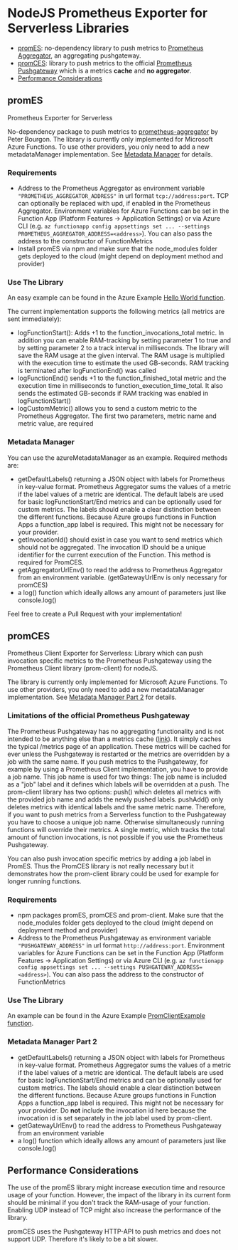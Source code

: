 # NodeJS Prometheus Exporter for Serverless Libraries

- [promES](#promES): no-dependency library to push metrics to [Prometheus Aggregator](https://github.com/peterbourgon/prometheus-aggregator), an aggregating pushgateway.
- [promCES](#promCES): library to push metrics to the official [Prometheus Pushgateway](https://github.com/prometheus/pushgateway) which is a metrics **cache** and **no aggregator**.
- [Performance Considerations](#Performance-Considerations)

## promES
Prometheus Exporter for Serverless

No-dependency package to push metrics to [prometheus-aggregator](https://github.com/peterbourgon/prometheus-aggregator) by Peter Bourgon. The library is currently only implemented for Microsoft Azure Functions. To use other providers, you only need to add a new metadataManager implementation. See [Metadata Manager](#Metadata-Manager) for details.

### Requirements
- Address to the Prometheus Aggregator as environment variable `"PROMETHEUS_AGGREGATOR_ADDRESS"` in url format `tcp://address:port`. TCP can optionally be replaced with upd, if enabled in the Prometheus Aggregator. Environment variables for Azure Functions can be set in the Function App (Platform Features -> Application Settings) or via Azure CLI (e.g. `az functionapp config appsettings set ... --settings PROMETHEUS_AGGREGATOR_ADDRESS=<address>`). You can also pass the address to the constructor of FunctionMetrics
- Install promES via npm and make sure that the node_modules folder gets deployed to the cloud (might depend on deployment method and provider)

### Use The Library
An easy example can be found in the Azure Example [Hello World function](example/azure/functions/image-processor-app/HelloWorld/index.js).

The current implementation supports the following metrics (all metrics are sent immediately):

- logFunctionStart(): Adds +1 to the function_invocations_total metric. In addition you can enable RAM-tracking by setting parameter 1 to true and by setting parameter 2 to a track interval in milliseconds. The library will save the RAM usage at the given interval. The RAM usage is multiplied with the execution time to estimate the used GB-seconds. RAM tracking is terminated after logFunctionEnd() was called
- logFunctionEnd() sends +1 to the function_finished_total metric and the execution time in milliseconds to function_execution_time_total. It also sends the estimated GB-seconds if RAM tracking was enabled in logFunctionStart()
- logCustomMetric() allows you to send a custom metric to the Prometheus Aggregator. The first two parameters, metric name and metric value, are required

### Metadata Manager

You can use the azureMetadataManager as an example. Required methods are:
- getDefaultLabels() returning a JSON object with labels for Prometheus in key-value format. Prometheus Aggregator sums the values of a metric if the label values of a metric are identical. The default labels are used for basic logFunctionStart/End metrics and can be optionally used for custom metrics. The labels should enable a clear distinction between the different functions. Because Azure groups functions in Function Apps a function_app label is required. This might not be necessary for your provider.
- getInvocationId() should exist in case you want to send metrics which should not be aggregated. The invocation ID should be a unique identifier for the current execution of the Function. This method is required for PromCES.
- getAggregatorUrlEnv() to read the address to Prometheus Aggregator from an environment variable. (getGatewayUrlEnv is only necessary for promCES)
- a log() function which ideally allows any amount of parameters just like console.log()

Feel free to create a Pull Request with your implementation!

## promCES
Prometheus Client Exporter for Serverless: Library which can push invocation specific metrics to the Prometheus Pushgateway using the Prometheus Client library (prom-client) for nodeJS.

The library is currently only implemented for Microsoft Azure Functions. To use other providers, you only need to add a new metadataManager implementation. See [Metadata Manager Part 2](#Metadata-Manager-part-2) for details.

### Limitations of the official Prometheus Pushgateway

The Prometheus Pushgateway has no aggregating functionality and is not intended to be anything else than a metrics cache ([link](https://github.com/prometheus/pushgateway#non-goals)). It simply caches the typical /metrics page of an application. These metrics will be cached for ever unless the Pushgateway is restarted or the metrics are overridden by a job with the same name. If you push metrics to the Pushgateway, for example by using a Prometheus Client implementation, you have to provide a job name. This job name is used for two things: The job name is included as a "job" label and it defines which labels will be overridden at a push. The prom-client library has two options: push() which deletes all metrics with the provided job name and adds the newly pushed labels. pushAdd() only deletes metrics with identical labels and the same metric name. Therefore, if you want to push metrics from a Serverless function to the Pushgateway you have to choose a unique job name. Otherwise simultaneously running functions will override their metrics. A single metric, which tracks the total amount of function invocations, is not possible if you use the Prometheus Pushgateway.

You can also push invocation specific metrics by adding a job label in PromES. Thus the PromCES library is not really necessary but it demonstrates how the prom-client library could be used for example for longer running functions.

### Requirements

- npm packages promES, promCES and prom-client. Make sure that the node_modules folder gets deployed to the cloud (might depend on deployment method and provider)
- Address to the Prometheus Pushgateway as environment variable `"PUSHGATEWAY_ADDRESS"` in url format `http://address:port`. Environment variables for Azure Functions can be set in the Function App (Platform Features -> Application Settings) or via Azure CLI (e.g. `az functionapp config appsettings set ... --settings PUSHGATEWAY_ADDRESS=<address>`). You can also pass the address to the constructor of FunctionMetrics

### Use The Library
An example can be found in the Azure Example [PromClientExample function](example/azure/functions/image-processor-app/PromClientExample/index.js).


### Metadata Manager Part 2

- getDefaultLabels() returning a JSON object with labels for Prometheus in key-value format. Prometheus Aggregator sums the values of a metric if the label values of a metric are identical. The default labels are used for basic logFunctionStart/End metrics and can be optionally used for custom metrics. The labels should enable a clear distinction between the different functions. Because Azure groups functions in Function Apps a function_app label is required. This might not be necessary for your provider. Do **not** include the invocation id here because the invocation id is set separately in the job label used by prom-client.
- getGatewayUrlEnv() to read the address to Prometheus Pushgateway from an environment variable
- a log() function which ideally allows any amount of parameters just like console.log()

## Performance Considerations

The use of the promES library might increase execution time and resource usage of your function. However, the impact of the library in its current form should be minimal if you don't track the RAM-usage of your function. Enabling UDP instead of TCP might also increase the performance of the library.

promCES uses the Pushgateway HTTP-API to push metrics and does not support UDP. Therefore it's likely to be a bit slower.